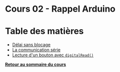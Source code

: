 # Cours 02 - Rappel Arduino <!-- omit in toc -->

# Table des matières <!-- omit in toc -->
- [Délai sans blocage](01_delai_sans_delay.md)
- [La communication série](02_comm_serie.md)
- [Lecture d'un bouton avec `digitalRead()`](03_lecture_du_bouton.md)

**[Retour au sommaire du cours](../README.md)**